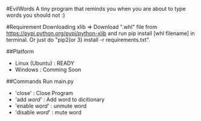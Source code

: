 #EvilWords
A tiny program that reminds you when you are about to type words you should not :)

#Requirement
Downloading xlib => Download ".whl" file from https://pypi.python.org/pypi/python-xlib and run pip install [whl filename] in terminal. Or just do "pip2(or 3) install -r requirements.txt".

##Platform
- Linux (Ubuntu)    : READY
- Windows           : Comming Soon

##Commands
Run main.py
- 'close'           : Close Program
- 'add _word_'     : Add word to dicitionary
- 'enable _word_'   : unmute word
- 'disable _word_'  : mute word
